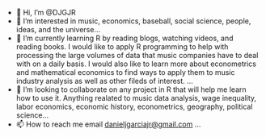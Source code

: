 - 👋 Hi, I’m @DJGJR
- 👀 I’m interested in music, economics, baseball, social science, people, ideas, and the universe...
- 🌱 I’m currently learning R by reading blogs, watching videos, and reading books. I would like to apply R programming to help with processing the large volumes of data that music companies have to deal with on a daily basis. I would also like to learn more about econometrics and mathematical economics to find ways to apply them to music industry analysis as well as other fileds of interest. ...
- 💞️ I’m looking to collaborate on any project in R that will help me learn how to use it. Anything realated to music data analysis, wage inequality, labor economics, economic history, econometrics, geography, political science...
- 📫 How to reach me email danieljgarciajr@gmail.com ...

<!---
DJGJR/DJGJR is a ✨ special ✨ repository because its `README.md` (this file) appears on your GitHub profile.
You can click the Preview link to take a look at your changes.
--->
